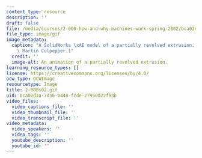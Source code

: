 ```yaml
---
content_type: resource
description: ''
draft: false
file: /media/courses/2-000-how-and-why-machines-work-spring-2002/bca02d3a7d36b448fcde27950d22f93b_2-000s02.gif
file_type: image/gif
image_metadata:
  caption: "A SolidWorks \xAE model of a partially revolved extrusion. (Image by Prof.\
    \ Martin Culpepper.)"
  credit: ''
  image-alt: An animation of a partially revolved extrusion.
learning_resource_types: []
license: https://creativecommons.org/licenses/by/4.0/
ocw_type: OCWImage
resourcetype: Image
title: 2-000s02.gif
uid: bca02d3a-7d36-b448-fcde-27950d22f93b
video_files:
  video_captions_file: ''
  video_thumbnail_file: ''
  video_transcript_file: ''
video_metadata:
  video_speakers: ''
  video_tags: ''
  youtube_description: ''
  youtube_id: ''
---
```

